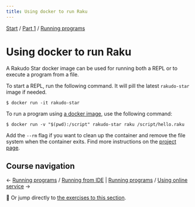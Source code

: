 ```yaml
---
title: Using docker to run Raku
---
```


[Start](../..) / [Part 1](../../part1) / [Running programs](../)

# Using docker to run Raku

A Rakudo Star docker image can be used for running both a REPL or to execute a program from a file.

To start a REPL, run the following command. It will pill the latest `rakudo-star` image if needed.

    $ docker run -it rakudo-star

To run a program using [a docker image](https://hub.docker.com/_/rakudo-star/), use the following command:

    $ docker run -v "$(pwd):/script" rakudo-star raku /script/hello.raku

Add the `--rm` flag if you want to clean up the container and remove the file system when the container exits. Find more instructions on the [project page](https://github.com/Raku/docker).

## Course navigation

← [Running programs](..) / [Running from IDE](../from-ide) | [Running programs](..) / [Using online service](../using-online-services) →

💪 Or jump directly to [the exercises to this section](../exercises).
